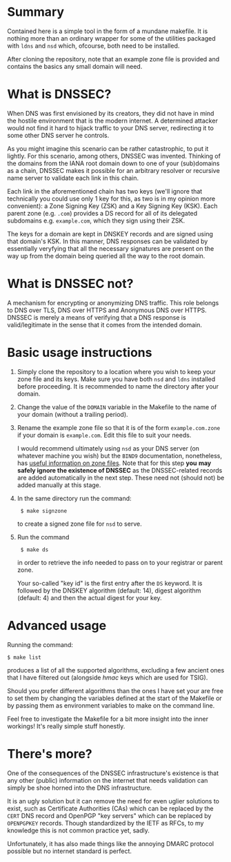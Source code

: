 
[bind9_zonefile]: https://bind9.readthedocs.io/en/latest/reference.html#zone-file

# Summary

Contained here is a simple tool in the form of a mundane makefile.  It is
nothing more than an ordinary wrapper for some of the utilities packaged with
`ldns` and `nsd` which, ofcourse, both need to be installed.

After cloning the repository, note that an example zone file is provided and
contains the basics any small domain will need.

# What is DNSSEC?

When DNS was first envisioned by its creators, they did not have in mind the
hostile environment that is the modern internet.  A determined attacker would
not find it hard to hijack traffic to your DNS server, redirecting it to some
other DNS server he controls.

As you might imagine this scenario can be rather catastrophic, to put it
lightly.  For this scenario, among others, DNSSEC was invented.  Thinking of the
domains from the IANA root domain down to one of your (sub)domains as a chain,
DNSSEC makes it possible for an arbitrary resolver or recursive name server to
validate each link in this chain.

Each link in the aforementioned chain has two keys (we'll ignore that
technically you could use only 1 key for this, as two is in my opinion more
convenient): a Zone Signing Key (ZSK) and a Key Signing Key (KSK).  Each parent
zone (e.g. `.com`) provides a DS record for all of its delegated subdomains e.g.
`example.com`, which they sign using their ZSK.

The keys for a domain are kept in DNSKEY records and are signed using that
domain's KSK.  In this manner, DNS responses can be validated by essentially
veryfying that all the necessary signatures are present on the way up from the
domain being queried all the way to the root domain.

# What is DNSSEC not?

A mechanism for encrypting or anonymizing DNS traffic.  This role belongs to
DNS over TLS, DNS over HTTPS and Anonymous DNS over HTTPS.  DNSSEC is merely a
means of verifying that a DNS response is valid/legitimate in the sense that it
comes from the intended domain.

# Basic usage instructions

1. Simply clone the repository to a location where you wish to keep your zone
   file and its keys.  Make sure you have both `nsd` and `ldns` installed before
   proceeding.  It is recommended to name the directory after your domain.
2. Change the value of the `DOMAIN` variable in the Makefile to the name of your
   domain (without a trailing period).
3. Rename the example zone file so that it is of the form `example.com.zone` if
   your domain is `example.com`.  Edit this file to suit your needs.

   I would recommend ultimately using `nsd` as your DNS server (on whatever
   machine you wish) but the `BIND9` documentation, nonetheless, has [useful
   information on zone files][bind9_zonefile].  Note that for this step **you**
   **may safely ignore the existence of DNSSEC** as the DNSSEC-related records
   are added automatically in the next step.  These need not (should not) be
   added manually at this stage.
4. In the same directory run the command:
   ```
    $ make signzone
   ```
   to create a signed zone file for `nsd` to serve.

6. Run the command
   ```
    $ make ds
   ```
   in order to retrieve the info needed to pass on to your registrar or parent
   zone.

   Your so-called "key id" is the first entry after the `DS` keyword.  It is
   followed by the DNSKEY algorithm (default: 14), digest algorithm (default: 4)
   and then the actual digest for your key.

# Advanced usage

Running the command:

	$ make list

produces a list of all the supported algorithms, excluding a few ancient ones
that I have filtered out (alongside *hmac* keys which are used for TSIG).

Should you prefer different algorithms than the ones I have set your are free to
set them by changing the variables defined at the start of the Makefile or by
passing them as environment variables to make on the command line.

Feel free to investigate the Makefile for a bit more insight into the inner
workings!  It's really simple stuff honestly.


# There's more?

One of the consequences of the DNSSEC infrastructure's existence is that any
other (public) information on the internet that needs validation can simply be
shoe horned into the DNS infrastructure.

It is an ugly solution but it can remove the need for even uglier solutions to
exist, such as Certificate Authorities (CAs) which can be replaced by the `CERT`
DNS record and OpenPGP "key servers" which can be replaced by `OPENPGPKEY`
records.  Though standardized by the IETF as RFCs, to my knowledge this is not
common practice yet, sadly.

Unfortunately, it has also made things like the annoying DMARC protocol possible
but no internet standard is perfect.
